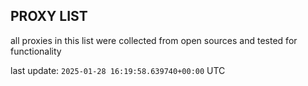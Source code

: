 ## PROXY LIST

all proxies in this list were collected from open sources and tested for functionality

last update: `2025-01-28 16:19:58.639740+00:00` UTC